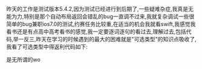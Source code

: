 昨天的工作是测试版本5.4.2,因为测试已经进行到后期了,一些疑难杂症,我真是无能为力,特别是那个自动布局返回会错乱的bug一直调不过来,我就复杂调试一些很简单的bug兼职ios7.0的测试,约赛任务比较重,在适当的机会我就看swift,我感觉我看书还是有点高中高考看书的感觉,我一定要逐词逐句的看过去,理解过去,包括代码,举一反三,昨天在学习的时候遇到的最大的困难就是"可选类型"的知识点吸收了,我看了可选类型中得返利代码如下:

是无所谓的wo 